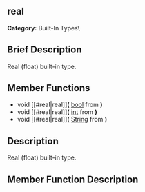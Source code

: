 ##  real  
**Category:** Built-In Types\\
##  Brief Description  
Real (float) built-in type.
##  Member Functions 
  * void [[#real|real]]**(** [bool](class_bool) from **)**
  * void [[#real|real]]**(** [int](class_int) from **)**
  * void [[#real|real]]**(** [String](class_string) from **)**
##  Description  
Real (float) built-in type.
##  Member Function Description  
